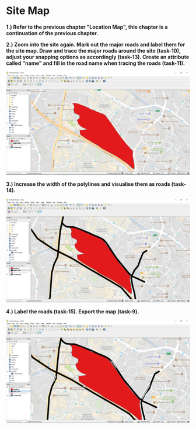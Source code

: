 # Site Map

**1.\) Refer to the previous chapter "Location Map", this chapter is a continuation of the previous chapter.**

**2.\) Zoom into the site again. Mark out the major roads and label them for the site map. Draw and trace the major roads around the site \(task-10\), adjust your snapping options as accordingly \(task-13\). Create an attribute called "name" and fill in the road name when tracing the roads \(task-11\).** 

![](../.gitbook/assets/image%20%2857%29.png)

**3.\) Increase the width of the polylines and visualise them as roads \(task-14\).** 

![](../.gitbook/assets/image%20%2813%29.png)

**4.\) Label the roads \(task-15\). Export the map \(task-9\).** 

![](../.gitbook/assets/image%20%2856%29.png)



